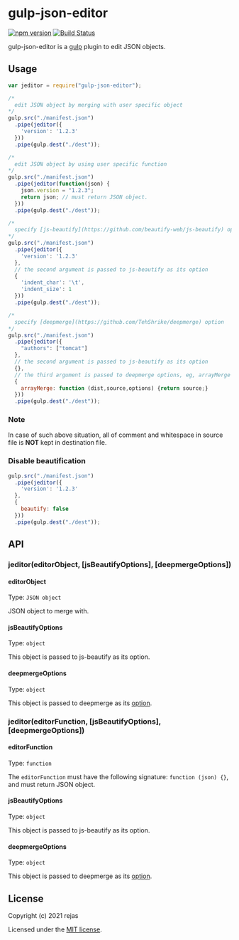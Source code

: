 # gulp-json-editor

[![npm version](https://badge.fury.io/js/gulp-json-editor.svg)](https://www.npmjs.com/package/gulp-json-editor)
[![Build Status](https://secure.travis-ci.org/rejas/gulp-json-editor.png?branch=master)](https://travis-ci.org/rejas/gulp-json-editor) 

gulp-json-editor is a [gulp](https://github.com/gulpjs/gulp) plugin to edit JSON objects.

## Usage
```javascript
var jeditor = require("gulp-json-editor");

/*
  edit JSON object by merging with user specific object
*/
gulp.src("./manifest.json")
  .pipe(jeditor({
    'version': '1.2.3'
  }))
  .pipe(gulp.dest("./dest"));

/*
  edit JSON object by using user specific function
*/
gulp.src("./manifest.json")
  .pipe(jeditor(function(json) {
    json.version = "1.2.3";
    return json; // must return JSON object.
  }))
  .pipe(gulp.dest("./dest"));

/*
  specify [js-beautify](https://github.com/beautify-web/js-beautify) option
*/
gulp.src("./manifest.json")
  .pipe(jeditor({
    'version': '1.2.3'
  },
  // the second argument is passed to js-beautify as its option
  {
    'indent_char': '\t',
    'indent_size': 1
  }))
  .pipe(gulp.dest("./dest"));

/*
  specify [deepmerge](https://github.com/TehShrike/deepmerge) option
*/
gulp.src("./manifest.json")
  .pipe(jeditor({ 
    "authors": ["tomcat"] 
  },
  // the second argument is passed to js-beautify as its option
  {},
  // the third argument is passed to deepmerge options, eg, arrayMerge options
  { 
    arrayMerge: function (dist,source,options) {return source;} 
  }))
  .pipe(gulp.dest("./dest"));
```

### Note
In case of such above situation, all of comment and whitespace in source file is **NOT** kept in destination file.

### Disable beautification

```javascript
gulp.src("./manifest.json")
  .pipe(jeditor({
    'version': '1.2.3'
  },
  {
    beautify: false
  }))
  .pipe(gulp.dest("./dest"));
```


## API
### jeditor(editorObject, [jsBeautifyOptions], [deepmergeOptions])
#### editorObject
Type: `JSON object`

JSON object to merge with.

#### jsBeautifyOptions
Type: `object`

This object is passed to js-beautify as its option.

#### deepmergeOptions
Type: `object`

This object is passed to deepmerge as its [option](https://github.com/TehShrike/deepmerge#options).

### jeditor(editorFunction, [jsBeautifyOptions], [deepmergeOptions])
#### editorFunction
Type: `function`

The `editorFunction` must have the following signature: `function (json) {}`, and must return JSON object.

#### jsBeautifyOptions
Type: `object`

This object is passed to js-beautify as its option.

#### deepmergeOptions
Type: `object`

This object is passed to deepmerge as its [option](https://github.com/TehShrike/deepmerge#options).

## License

Copyright (c) 2021 rejas

Licensed under the [MIT license](LICENSE).
